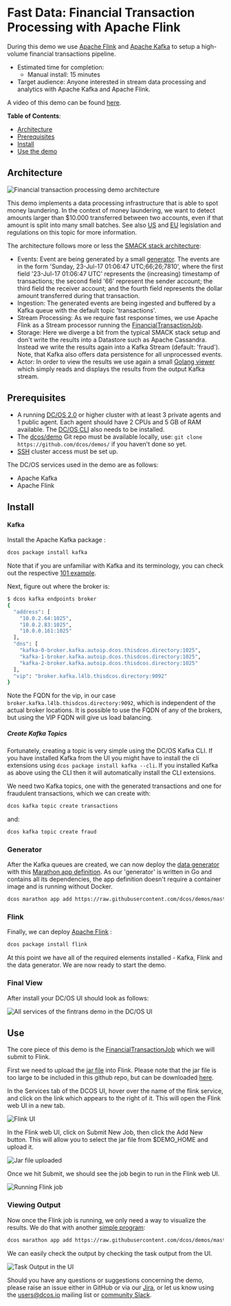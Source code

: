 # Fast Data: Financial Transaction Processing with Apache Flink

During this demo we use [Apache Flink](https://flink.apache.org) and [Apache Kafka](https://kafka.apache.org) to setup a high-volume financial transactions pipeline.

- Estimated time for completion:
    - Manual install: 15 minutes
- Target audience: Anyone interested in stream data processing and analytics with Apache Kafka and Apache Flink.

A video of this demo can be found [here](https://www.youtube.com/watch?v=bwPXNlVHTeI).

**Table of Contents**:

- [Architecture](#architecture)
- [Prerequisites](#prerequisites)
- [Install](#install)
- [Use the demo](#use)

## Architecture

![Financial transaction processing demo architecture](img/kafka-flink-arch.png)

This demo implements a data processing infrastructure that is able to spot money laundering. In the context of money laundering, we want to detect amounts larger than $10.000 transferred between two accounts, even if that amount is split into many small batches.  See also [US](https://www.fincen.gov/history-anti-money-laundering-laws) and [EU](http://eur-lex.europa.eu/legal-content/EN/TXT/?uri=CELEX%3A32015L0849) legislation and regulations on this topic for more information.

The architecture follows more or less the [SMACK stack architecture](https://d2iq.com/blog/smack-stack-new-lamp-stack):

- Events: Event are being generated by a small [generator](https://github.com/dcos/demos/blob/master/flink/2.0/generator/generator.go). The events are in the form 'Sunday, 23-Jul-17 01:06:47 UTC;66;26;7810', where the first field '23-Jul-17 01:06:47 UTC' represents the (increasing) timestamp of transactions; the second field '66' represent the sender account; the third field the receiver account; and the fourth field represents the dollar amount transferred during that transaction.
- Ingestion: The generated events are being ingested and buffered by a Kafka queue with the default topic 'transactions'.
- Stream Processing: As we require fast response times, we use Apache Flink as a Stream processor running the [FinancialTransactionJob](https://github.com/dcos/demos/tree/master/flink/2.0/flink-job/src/main/java/io/dcos).
- Storage: Here we diverge a bit from the typical SMACK stack setup and don't write the results into a Datastore such as Apache Cassandra. Instead we write the results again into a Kafka Stream (default: 'fraud'). Note, that Kafka also offers data persistence for all unprocessed events.
- Actor: In order to view the results we use again a small [Golang viewer](https://github.com/dcos/demos/blob/master/flink/2.0/actor/actor_viewer.go) which simply reads and displays the results from the output Kafka stream.

## Prerequisites

- A running [DC/OS 2.0](https://dcos.io/releases/) or higher cluster with at least 3 private agents and 1 public agent. Each agent should have 2 CPUs and 5 GB of RAM available. The [DC/OS CLI](https://docs.d2iq.com/mesosphere/dcos/2.0/cli/) also needs to be installed.
- The [dcos/demo](https://github.com/dcos/demos/) Git repo must be available locally, use: `git clone https://github.com/dcos/demos/` if you haven't done so yet.
- [SSH](https://docs.d2iq.com/mesosphere/dcos/2.0/administering-clusters/sshcluster/) cluster access must be set up.

The DC/OS services used in the demo are as follows:

- Apache Kafka
- Apache Flink

## Install

#### Kafka

Install the Apache Kafka package :

```bash
dcos package install kafka
```

Note that if you are unfamiliar with Kafka and its terminology, you can check out the respective [101 example](https://github.com/dcos/examples/tree/master/kafka).

Next, figure out where the broker is:

```bash
$ dcos kafka endpoints broker
{
  "address": [
    "10.0.2.64:1025",
    "10.0.2.83:1025",
    "10.0.0.161:1025"
  ],
  "dns": [
    "kafka-0-broker.kafka.autoip.dcos.thisdcos.directory:1025",
    "kafka-1-broker.kafka.autoip.dcos.thisdcos.directory:1025",
    "kafka-2-broker.kafka.autoip.dcos.thisdcos.directory:1025"
  ],
  "vip": "broker.kafka.l4lb.thisdcos.directory:9092"
}
```

Note the FQDN for the vip, in our case `broker.kafka.l4lb.thisdcos.directory:9092`, which is independent of the actual broker locations.
It is possible to use the FQDN of any of the brokers, but using the VIP FQDN will give us load balancing.

##### Create Kafka Topics

Fortunately, creating a topic is very simple using the DC/OS Kafka CLI. If you have installed Kafka from the UI you might have to install the cli extensions using `dcos package install kafka --cli`. If you installed Kafka as above using the CLI then it will automatically install the CLI extensions.

We need two Kafka topics, one with the generated transactions and one for fraudulent transactions, which we can create with:

``` bash
dcos kafka topic create transactions
```

and:

``` bash
dcos kafka topic create fraud
```

### Generator

After the Kafka queues are created, we can now deploy the [data generator](https://github.com/dcos/demos/blob/master/flink/2.0/generator/generator.go) with this [Marathon app definition](https://github.com/dcos/demos/blob/master/flink/2.0/generator/generator.json). As our 'generator' is written in Go and contains all its dependencies, the app definition doesn't require a container image and is running without Docker.

``` bash
dcos marathon app add https://raw.githubusercontent.com/dcos/demos/master/flink/2.0/generator/generator.json
```

### Flink

Finally, we can deploy [Apache Flink](https://github.com/dcos/examples/tree/master/flink/2.0) :

```bash
dcos package install flink
```

At this point we have all of the required elements installed - Kafka, Flink and the data generator. We are now ready to start the demo.

### Final View
After install your DC/OS UI should look as follows:

![All services of the fintrans demo in the DC/OS UI](img/services-list.png)

## Use

The core piece of this demo is the [FinancialTransactionJob](https://github.com/dcos/demos/tree/master/flink/2.0/flink-job/src/main/java/io/dcos) which we will submit to Flink.

First we need to upload the [jar file](https://downloads.mesosphere.com/dcos-demo/flink/flink-job-1.0.jar) into Flink. Please note that the jar file is too large to be included in this github repo, but can be downloaded [here](https://downloads.mesosphere.com/dcos-demo/flink/flink-job-1.0.jar).

In the Services tab of the DCOS UI, hover over the name of the flink service, and click on the link which appears to the right of it. This will open the Flink web UI in a new tab.

![Flink UI](img/flink-gui.png)

In the Flink web UI, click on Submit New Job, then click the Add New button. This will allow you to select the jar file from $DEMO_HOME and upload it.

![Jar file uploaded](img/jar-uploaded.png)

Once we hit Submit, we should see the job begin to run in the Flink web UI.

![Running Flink job](img/running-job.png)

### Viewing Output

Now once the Flink job is running, we only need a way to visualize the results. We do that with another [simple program](https://github.com/dcos/demos/blob/master/flink/2.0/actor/actor_viewer.go):

``` bash
dcos marathon app add https://raw.githubusercontent.com/dcos/demos/master/flink/2.0/actor/fraudDisplay.json
```

We can easily check the output by checking the task output from the UI.

![Task Output in the UI](img/stout-UI.png)

Should you have any questions or suggestions concerning the demo, please raise an issue either in GitHub or via our [Jira](https://jira.mesosphere.com/), or let us know using the [users@dcos.io](mailto:users@dcos.io) mailing list or [community Slack](https://chat.dcos.io).
